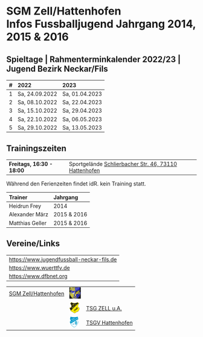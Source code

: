 # SGM Zell/Hattenhofen<br/>Infos Fussballjugend Jahrgang 2014, 2015 & 2016

## Spieltage | Rahmenterminkalender 2022/23 | Jugend Bezirk Neckar/Fils

|#|**2022**|**2023**|
|:--|:--|:--|
|1|Sa, 24.09.2022|Sa, 01.04.2023|
|2|Sa, 08.10.2022|Sa, 22.04.2023|
|3|Sa, 15.10.2022|Sa, 29.04.2023|
|4|Sa, 22.10.2022|Sa, 06.05.2023|
|5|Sa, 29.10.2022|Sa, 13.05.2023|

## Trainingszeiten

|||
|:--|:--|
|**Freitags, 16:30 - 18:00**|Sportgelände <a href="https://goo.gl/maps/FJQeoiVucuZiPWvFA" target="_blank" rel="noopener noreferrer">Schlierbacher Str. 46, 73110 Hattenhofen</a>|

Während den Ferienzeiten findet idR. kein Training statt.

|Trainer|Jahrgang|
|:--|:--|
|Heidrun Frey|2014|
|Alexander März|2015 & 2016|
|Matthias Geller|2015 & 2016|

## Vereine/Links

||
|:--|
|https://www.jugendfussball-neckar-fils.de|
|https://www.wuerttfv.de|
|https://www.dfbnet.org|

||||
|--:|:--|:--|
|[SGM Zell/Hattenhofen](https://sgm-zell-hattenhofen.de/)|<img src="cropped-SGM-Zell_Hattenhofen-2.jpg" height="30" />||
||<img src="logo_zua.png" height="30" />|[TSG ZELL u.A.](https://www.tsg-zell-fussball.de/)|
||<img src="logo-hat.gif" height="30" />|[TSGV Hattenhofen](https://tsgv-hattenhofen.de/)|
